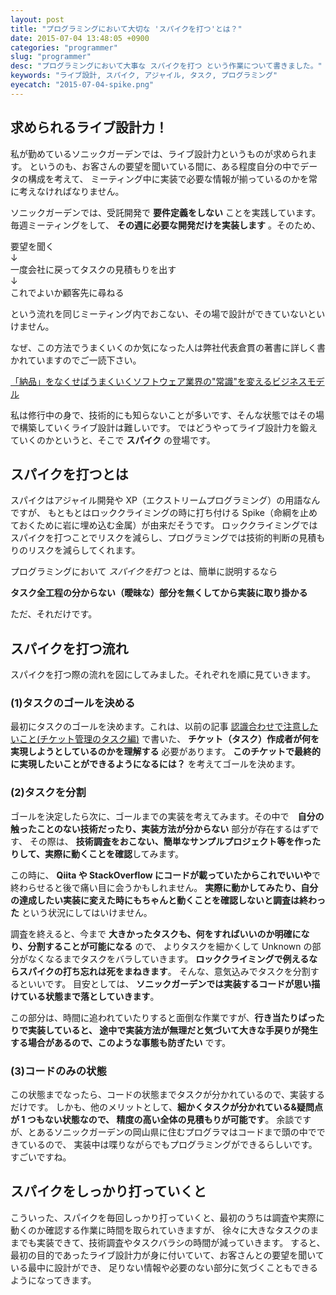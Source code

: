 ```yaml
---
layout: post
title: "プログラミングにおいて大切な 'スパイクを打つ'とは？"
date: 2015-07-04 13:48:05 +0900
categories: "programmer"
slug: "programmer"
desc: "プログラミングにおいて大事な スパイクを打つ という作業について書きました。"
keywords: "ライブ設計, スパイク, アジャイル, タスク, プログラミング"
eyecatch: "2015-07-04-spike.png"
---
```


<amp-img src="https://blog.regonn.tokyo/images/2015-07-04-spike.png" alt="ロッククライミング" width="670px" height="480px" layout="responsive" ></amp-img>

## 求められるライブ設計力！

私が勤めているソニックガーデンでは、ライブ設計力というものが求められます。
というのも、お客さんの要望を聞いている間に、ある程度自分の中でデータの構成を考えて、
ミーティング中に実装で必要な情報が揃っているのかを常に考えなければなりません。

ソニックガーデンでは、受託開発で **要件定義をしない** ことを実践しています。毎週ミーティングをして、
**その週に必要な開発だけを実装します** 。そのため、

要望を聞く<br>
↓<br>
一度会社に戻ってタスクの見積もりを出す<br>
↓<br>
これでよいか顧客先に尋ねる

という流れを同じミーティング内でおこない、その場で設計ができていないといけません。

なぜ、この方法でうまくいくのか気になった人は弊社代表倉貫の著書に詳しく書かれていますのでご一読下さい。

[「納品」をなくせばうまくいくソフトウェア業界の"常識"を変えるビジネスモデル](http://amzn.to/2b7lpXF)

私は修行中の身で、技術的にも知らないことが多いです、そんな状態ではその場で構築していくライブ設計は難しいです。
ではどうやってライブ設計力を鍛えていくのかというと、そこで **スパイク** の登場です。

## スパイクを打つとは

スパイクはアジャイル開発や XP（エクストリームプログラミング）の用語なんですが、
もともとはロッククライミングの時に打ち付ける Spike（命綱を止めておくために岩に埋め込む金属）が由来だそうです。
ロッククライミングではスパイクを打つことでリスクを減らし、プログラミングでは技術的判断の見積もりのリスクを減らしてくれます。

プログラミングにおいて _スパイクを打つ_ とは、簡単に説明するなら

**タスク全工程の分からない（曖昧な）部分を無くしてから実装に取り掛かる**

ただ、それだけです。

## スパイクを打つ流れ

スパイクを打つ際の流れを図にしてみました。それぞれを順に見ていきます。

<amp-img src="https://blog.regonn.tokyo/images/2015-07-04-spike1.png" alt="スパイクを打つ流れ" width="670px" height="480px" layout="responsive" ></amp-img>

### (1)タスクのゴールを決める

最初にタスクのゴールを決めます。これは、以前の記事
[認識合わせで注意したいこと(チケット管理のタスク編)](/programmer/2014/09/28/recognition-alignment-ticket.html)
で書いた、 **チケット（タスク）作成者が何を実現しようとしているのかを理解する** 必要があります。
**このチケットで最終的に実現したいことができるようになるには？** を考えてゴールを決めます。

### (2)タスクを分割

ゴールを決定したら次に、ゴールまでの実装を考えてみます。その中で　**自分の触ったことのない技術だったり、実装方法が分からない** 部分が存在するはずです、
その際は、 **技術調査をおこない、簡単なサンプルプロジェクト等を作ったりして、実際に動くことを確認**してみます。

この時に、 **Qiita や StackOverflow にコードが載っていたからこれでいいや**で終わらせると後で痛い目に会うかもしれません。
**実際に動かしてみたり、自分の達成したい実装に変えた時にもちゃんと動くことを確認しないと調査は終わった** という状況にしてはいけません。

調査を終えると、今まで **大きかったタスクも、何をすればいいのか明確になり、分割することが可能になる** ので、
よりタスクを細かくして Unknown の部分がなくなるまでタスクをバラしていきます。
**ロッククライミングで例えるならスパイクの打ち忘れは死をまねきます**。 そんな、意気込みでタスクを分割するといいです。
目安としては、 **ソニックガーデンでは実装するコードが思い描けている状態まで落としていきます**。

この部分は、時間に追われていたりすると面倒な作業ですが、**行き当たりばったりで実装していると、
途中で実装方法が無理だと気づいて大きな手戻りが発生する場合があるので、このような事態も防ぎたい** です。

### (3)コードのみの状態

この状態までなったら、コードの状態までタスクが分かれているので、実装するだけです。
しかも、他のメリットとして、**細かくタスクが分かれている&疑問点が 1 つもない状態なので、
精度の高い全体の見積もりが可能です**。
余談ですが、とあるソニックガーデンの岡山県に住むプログラマはコードまで頭の中でできているので、
実装中は喋りながらでもプログラミングができるらしいです。すごいですね。

## スパイクをしっかり打っていくと

こういった、スパイクを毎回しっかり打っていくと、最初のうちは調査や実際に動くのか確認する作業に時間を取られていきますが、
徐々に大きなタスクのままでも実装できて、技術調査やタスクバラシの時間が減っていきます。
すると、最初の目的であったライブ設計力が身に付いていて、お客さんとの要望を聞いている最中に設計ができ、
足りない情報や必要のない部分に気づくこともできるようになってきます。
